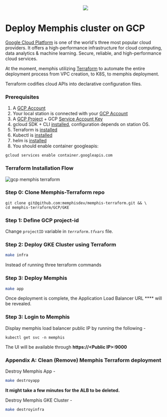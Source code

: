 <div align="center">
  
  <img src="https://user-images.githubusercontent.com/70286779/189522030-e9d19313-dea0-4223-8f91-3842610abd27.jpeg">
  
</div>

# Deploy Memphis cluster on GCP

[Google Cloud Platform](https://cloud.google.com/) is one of the world's three most popular cloud providers. It offers a high-performance infrastructure for cloud computing, data analytics & machine learning. Secure, reliable, and high-performance cloud services.

At the moment, memphis utilizing [Terraform](https://www.terraform.io/) to automate the entire deployment process from VPC creation, to K8S, to memphis deployment.

Terraform codifies cloud APIs into declarative configuration files.

### Prerequisites

1. A [GCP Account](https://console.cloud.google.com/)
2. Your local station is connected with your [GCP Account](https://console.cloud.google.com/)
3. A [GCP Project](https://console.cloud.google.com/projectcreate) + GCP [Service Account Key](https://console.cloud.google.com/apis/credentials/serviceaccountkey)
4. gcloud SDK + CLI [installed](https://cloud.google.com/sdk/docs/quickstarts), configuration depends on station OS.
5. Terraform is [installed](https://learn.hashicorp.com/tutorials/terraform/install-cli?in=terraform/aws-get-started)
6. Kubectl is [installed](https://kubernetes.io/docs/tasks/tools/install-kubectl/)
7. helm is [installed](https://helm.sh/docs/intro/install/)
8. You should enable container googleapis:

```
gcloud services enable container.googleapis.com
```

### Terraform Installation Flow

![gcp memphis terraform](https://user-images.githubusercontent.com/70286779/189522125-ae1bd8ed-7273-400f-ab56-d84bba39407f.png)

### Step 0: Clone Memphis-Terraform repo

```
git clone git@github.com:memphisdev/memphis-terraform.git && \
cd memphis-terraform/GCP/GKE
```

### Step 1: Define GCP project-id

Change `projectID` variable in _`terraform.tfvars`_ file.

### Step 2: Deploy GKE Cluster using Terraform

```bash
make infra
```

Instead of running three terraform commands

### Step 3: Deploy Memphis

```bash
make app
```

Once deployment is complete, the Application Load Balancer URL **** will be revealed.

### Step 3: Login to Memphis

Display memphis load balancer public IP by running the following -

```
kubectl get svc -n memphis
```

The UI will be available through **https://\<Public IP>:9000**

### Appendix A: Clean (Remove) Memphis Terraform deployment

Destroy Memphis App -&#x20;

```bash
make destroyapp
```

**It might take a few minutes for the ALB to be deleted.**

Destroy Memphis GKE Cluster -&#x20;

```bash
make destroyinfra
```
